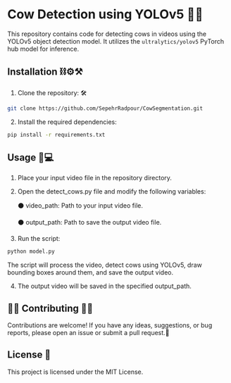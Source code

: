
# Cow Detection using YOLOv5 🌱🐄

This repository contains code for detecting cows in videos using the YOLOv5 object detection model. It utilizes the `ultralytics/yolov5` PyTorch hub model for inference.

## Installation ⛓️⚙️⚒️

1. Clone the repository: 🛠️

```bash
git clone https://github.com/SepehrRadpour/CowSegmentation.git
```

2. Install the required dependencies:

```bash
pip install -r requirements.txt
```

## Usage 🐄💻

1. Place your input video file in the repository directory.

2. Open the detect_cows.py file and modify the following variables:

      ⚫️ video_path: Path to your input video file.

      ⚫️ output_path: Path to save the output video file.

3. Run the script:

```bash
python model.py
```

The script will process the video, detect cows using YOLOv5, draw bounding boxes around them, and save the output video.

4. The output video will be saved in the specified output_path.


## 🙌🏻 Contributing 🙌🏻

Contributions are welcome! If you have any ideas, suggestions, or bug reports, please open an issue or submit a pull request.📌

## License 📝

This project is licensed under the MIT License.
